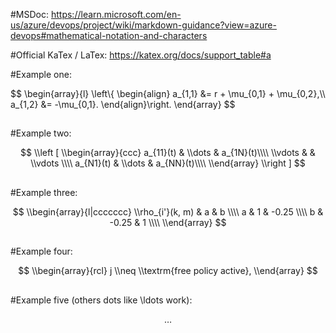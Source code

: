 #MSDoc: 
https://learn.microsoft.com/en-us/azure/devops/project/wiki/markdown-guidance?view=azure-devops#mathematical-notation-and-characters

#Official KaTex / LaTex: 
https://katex.org/docs/support_table#a

#Example one:

$$
\\begin{array}{l}
\\left\\{
\\begin{align}
a_{1,1} &= r + \\mu_{0,1} + \\mu_{0,2},\\\\
a_{1,2} &= -\\mu_{0,1}.
\\end{align}\\right.
\\end{array}
$$
##

#Example two:

$$
\\left [
\\begin{array}{ccc}
a_{11}(t) & \\dots & a_{1N}(t)\\\\
\\vdots &  & \\vdots \\\\
a_{N1}(t) & \\dots & a_{NN}(t)\\\\
\\end{array}
\\right ]
$$

##

#Example three:

$$
\\begin{array}{l|ccccccc}
\\rho_{i'}(k, m) & a & b \\\\
a & 1 & -0.25  \\\\
b  & -0.25 & 1 \\\\
\\end{array}
$$

##

#Example four:

$$
\\begin{array}{rcl}
j \\neq \\textrm{free policy active},
\\end{array}
$$

##

#Example five (others dots like \\ldots work):

$$
\dots
$$
